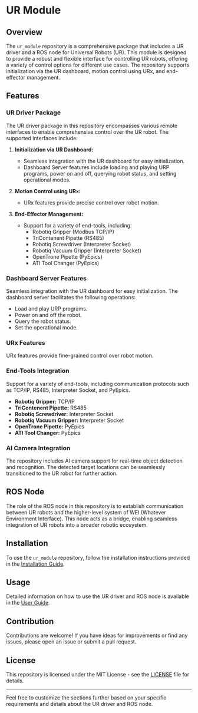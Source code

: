 # UR Module

## Overview

The `ur_module` repository is a comprehensive package that includes a UR driver and a ROS node for Universal Robots (UR). This module is designed to provide a robust and flexible interface for controlling UR robots, offering a variety of control options for different use cases. The repository supports initialization via the UR dashboard, motion control using URx, and end-effector management.

## Features

### UR Driver Package

The UR driver package in this repository encompasses various remote interfaces to enable comprehensive control over the UR robot. The supported interfaces include:

1. **Initialization via UR Dashboard:**
   - Seamless integration with the UR dashboard for easy initialization.
   - Dashboard Server features include loading and playing URP programs, power on and off, querying robot status, and setting operational modes.

2. **Motion Control using URx:**
   - URx features provide precise control over robot motion.

3. **End-Effector Management:**
   - Support for a variety of end-tools, including:
     - Robotiq Gripper (Modbus TCP/IP)
     - TriContenent Pipette (RS485)
     - Robotiq Screwdriver (Interpreter Socket)
     - Robotiq Vacuum Gripper (Interpreter Socket)
     - OpenTrone Pipette (PyEpics)
     - ATI Tool Changer (PyEpics)

### Dashboard Server Features

Seamless integration with the UR dashboard for easy initialization. The dashboard server facilitates the following operations:

- Load and play URP programs.
- Power on and off the robot.
- Query the robot status.
- Set the operational mode.

### URx Features

URx features provide fine-grained control over robot motion.

### End-Tools Integration

Support for a variety of end-tools, including communication protocols such as TCP/IP, RS485, Interpreter Socket, and PyEpics.

- **Robotiq Gripper:** TCP/IP
- **TriContenent Pipette:** RS485
- **Robotiq Screwdriver:** Interpreter Socket
- **Robotiq Vacuum Gripper:** Interpreter Socket
- **OpenTrone Pipette:** PyEpics
- **ATI Tool Changer:** PyEpics

### AI Camera Integration

The repository includes AI camera support for real-time object detection and recognition. The detected target locations can be seamlessly transitioned to the UR robot for further action.

## ROS Node

The role of the ROS node in this repository is to establish communication between UR robots and the higher-level system of WEI (Whatever Environment Interface). This node acts as a bridge, enabling seamless integration of UR robots into a broader robotic ecosystem.

## Installation

To use the `ur_module` repository, follow the installation instructions provided in the [Installation Guide](/docs/installation.md).

## Usage

Detailed information on how to use the UR driver and ROS node is available in the [User Guide](/docs/user_guide.md).

## Contribution

Contributions are welcome! If you have ideas for improvements or find any issues, please open an issue or submit a pull request.

## License

This repository is licensed under the MIT License - see the [LICENSE](/LICENSE) file for details.

---

Feel free to customize the sections further based on your specific requirements and details about the UR driver and ROS node.
